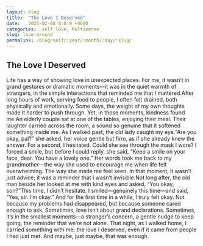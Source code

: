 ```yaml
---
layout: blog
title:  "The Love I Deserved"
date:   2025-02-08 0:0:0 +0000
categories:  self love, Multiverse
slug: love-around
permalink: /blog/self/:year/:month/:day/:slug/
---
```


## The Love I Deserved

Life has a way of showing love in unexpected places. For me, it wasn’t in grand gestures or dramatic moments—it was in the quiet warmth of strangers, in the simple interactions that reminded me that I mattered.After long hours of work, serving food to people, I often felt drained, both physically and emotionally. Some days, the weight of my own thoughts made it harder to push through. Yet, in those moments, kindness found me.An elderly couple sat at one of the tables, enjoying their meal. Their laughter carried across the room, a sound so genuine that it softened something inside me. As I walked past, the old lady caught my eye.“Are you okay, pal?” she asked, her voice gentle but firm, as if she already knew the answer.
For a second, I hesitated. Could she see through the mask I wore? I forced a smile, but before I could reply, she said, “Keep a smile on your face, dear. You have a lovely one.”
Her words took me back to my grandmother—the way she used to encourage me when life felt overwhelming. The way she made me feel seen. In that moment, it wasn’t just advice; it was a reminder that I wasn’t invisible.Not long after, the old man beside her looked at me with kind eyes and asked, “You okay, son?”This time, I didn’t hesitate. I smiled—genuinely this time—and said, “Yes, sir. I’m okay.”
And for the first time in a while, I truly felt okay. Not because my problems had disappeared, but because someone cared enough to ask. Sometimes, love isn’t about grand declarations. Sometimes, it’s in the smallest moments—a stranger’s concern, a gentle nudge to keep going, the reminder that we’re not alone.
That night, as I walked home, I carried something with me: the love I deserved, even if it came from people I had just met. And maybe, just maybe, that was enough.